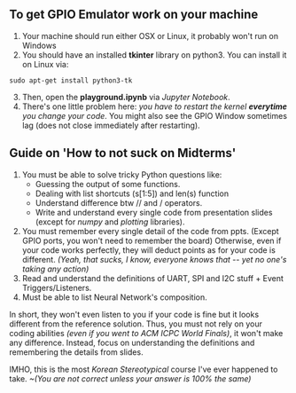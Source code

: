 ## To get GPIO Emulator work on your machine
1. Your machine should run either OSX or Linux, it probably won't run on Windows
2. You should have an installed **tkinter** library on python3. You can install it on Linux via:
```
sudo apt-get install python3-tk
```
3. Then, open the **playground.ipynb** via *Jupyter Notebook*.
4. There's one little problem here: *you have to restart the kernel **everytime** you change your code*. You might also see the
   GPIO Window sometimes lag (does not close immediately after restarting).
## Guide on 'How to not suck on Midterms'
1. You must be able to solve tricky Python questions like:
   - Guessing the output of some functions.
   - Dealing with list shortcuts (s[1:5]) and len(s) function
   - Understand difference btw // and / operators.
   - Write and understand every single code from presentation slides (except for *numpy* and *plotting* libraries).
2. You must remember every single detail of the code from ppts. (Except GPIO ports, you won't need to 
remember the board) Otherwise, even if your code works perfectly, they will deduct 
points as for your code is different. *(Yeah, that sucks, I know, everyone knows that -- yet no one's taking any action)*
3. Read and understand the definitions of UART, SPI and I2C stuff + Event Triggers/Listeners.
4. Must be able to list Neural Network's composition.

In short, they won't even listen to you if your code is fine but it looks different from the reference solution. Thus, you must not 
rely on your coding abilities *(even if you went to ACM ICPC World Finals)*, it won't make any difference. Instead, focus on
understanding the definitions and remembering the details from slides.

IMHO, this is the most *Korean Stereotypical* course I've ever happened to take. 
*~(You are not correct unless your answer is 100% the same)*

